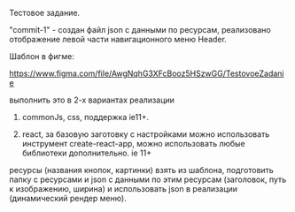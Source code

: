 Тестовое задание.

"commit-1" - создан файл json с данными по ресурсам, реализовано отображение левой части навигационного меню Header.


Шаблон в фигме:

https://www.figma.com/file/AwgNqhG3XFcBooz5HSzwGG/TestovoeZadanie

выполнить это в 2-х вариантах реализации

1) commonJs, css, поддержка ie11+.

2) react, за базовую заготовку c настройками можно использовать инструмент create-react-app, можно использовать любые библиотеки дополнительно. ie 11+
 
ресурсы (названия кнопок, картинки) взять из шаблона, подготовить папку с ресурсами и json с данными по этим ресурсам (заголовок, путь к изображению, ширина) и использовать json в реализации (динамический рендер меню).
